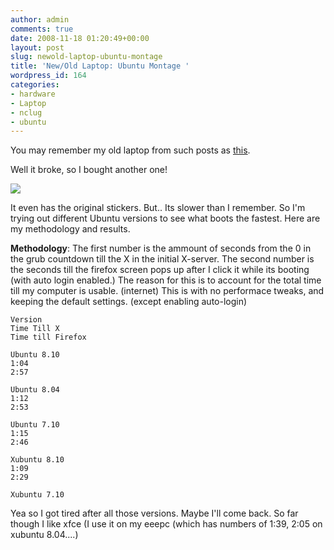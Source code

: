 ```yaml
---
author: admin
comments: true
date: 2008-11-18 01:20:49+00:00
layout: post
slug: newold-laptop-ubuntu-montage
title: 'New/Old Laptop: Ubuntu Montage '
wordpress_id: 164
categories:
- hardware
- Laptop
- nclug
- ubuntu
---
```


You may remember my old laptop from such posts as [this](/compact-flash-replacement/).

Well it broke, so I bought another one!

[![](/uploads/mm20.gif)](/uploads/mm20.gif)

It even has the original stickers. But.. Its slower than I remember. So I'm trying out different Ubuntu versions to see what boots the fastest. Here are my methodology and results.

**Methodology**:
The first number is the ammount of seconds from the 0 in the grub countdown till the X in the initial X-server. The second number is the seconds till the firefox screen pops up after I click it while its booting (with auto login enabled.) The reason for this is to account for the total time till my computer is usable. (internet) This is with no performace tweaks, and keeping the default settings. (except enabling auto-login)

    Version
    Time Till X
    Time till Firefox
    
    Ubuntu 8.10
    1:04
    2:57
    
    Ubuntu 8.04
    1:12
    2:53
    
    Ubuntu 7.10
    1:15
    2:46
    
    Xubuntu 8.10
    1:09
    2:29
    
    Xubuntu 7.10

Yea so I got tired after all those versions. Maybe I'll come back. So far though I like xfce (I use it on my eeepc (which has numbers of 1:39, 2:05 on xubuntu 8.04....)
